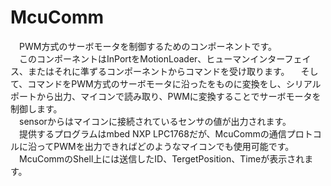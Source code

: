 McuComm
=======
　PWM方式のサーボモータを制御するためのコンポーネントです。  
　このコンポーネントはInPortをMotionLoader、ヒューマンインターフェイス、またはそれに準ずるコンポーネントからコマンドを受け取ります。
　そして、コマンドをPWM方式のサーボモータに沿ったをものに変換をし、シリアルポートから出力、マイコンで読み取り、PWMに変換することでサーボモータを制御します。  
　sensorからはマイコンに接続されているセンサの値が出力されます。  
　提供するプログラムはmbed NXP LPC1768だが、McuCommの通信プロトコルに沿ってPWMを出力できればどのようなマイコンでも使用可能です。  
　McuCommのShell上には送信したID、TergetPosition、Timeが表示されます。
